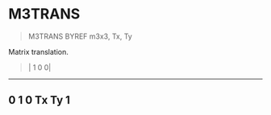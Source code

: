 # M3TRANS

> M3TRANS BYREF m3x3, Tx, Ty

Matrix translation.


> |  1  0  0|
--------- 
0  1  0
Tx Ty  1
--------- 


